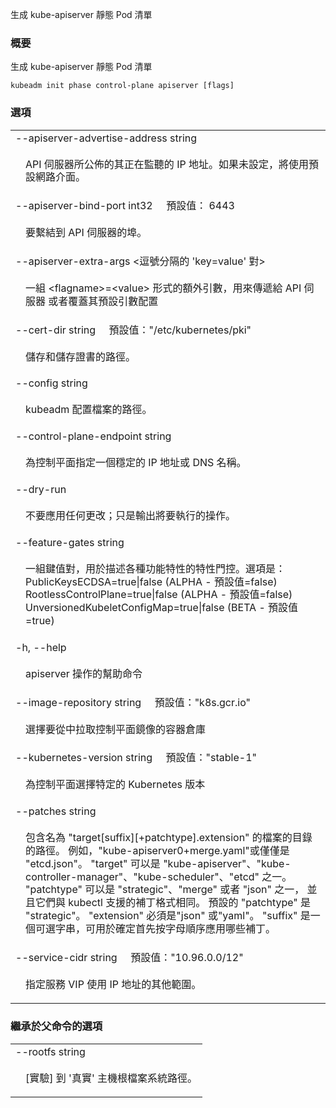 <!--
Generates the kube-apiserver static Pod manifest
-->
生成 kube-apiserver 靜態 Pod 清單

<!-- 
### Synopsis 
-->
### 概要

<!-- 
Generates the kube-apiserver static Pod manifest 
-->
生成 kube-apiserver 靜態 Pod 清單

```
kubeadm init phase control-plane apiserver [flags]
```

<!-- 
### Options 
-->
### 選項

   <table style="width: 100%; table-layout: fixed;">
<colgroup>
<col span="1" style="width: 10px;" />
<col span="1" />
</colgroup>
<tbody>

<tr>
<td colspan="2">--apiserver-advertise-address string</td>
</tr>
<tr>
<td></td><td style="line-height: 130%; word-wrap: break-word;">
<!--
The IP address the API Server will advertise it's listening on. If not set the default network interface will be used.
-->
<p>
API 伺服器所公佈的其正在監聽的 IP 地址。如果未設定，將使用預設網路介面。
</p>
</td>
</tr>

<tr>
<td colspan="2">
<!--
--apiserver-bind-port int32&nbsp;&nbsp;&nbsp;&nbsp;&nbsp;Default: 6443
-->
--apiserver-bind-port int32&nbsp;&nbsp;&nbsp;&nbsp;&nbsp;預設值： 6443
</td>
</tr>
<tr>
<td></td><td style="line-height: 130%; word-wrap: break-word;">
<!--
Port for the API Server to bind to.
-->
<p>
要繫結到 API 伺服器的埠。
</p>
</td>
</tr>

<tr>
<td colspan="2">--apiserver-extra-args <!--&lt;comma-separated 'key=value' pairs&gt;-->&lt;逗號分隔的 'key=value' 對&gt;</td>
</tr>
<tr>
<td></td><td style="line-height: 130%; word-wrap: break-word;">
<!--
A set of extra flags to pass to the API Server or override default ones in form of &lt;flagname&gt;=&lt;value&gt;
-->
<p>
一組 &lt;flagname&gt;=&lt;value&gt; 形式的額外引數，用來傳遞給 API 伺服器
或者覆蓋其預設引數配置
</p>
</td>
</tr>

<tr>
<td colspan="2">
<!--
--cert-dir string&nbsp;&nbsp;&nbsp;&nbsp;&nbsp;Default: "/etc/kubernetes/pki"
-->
--cert-dir string&nbsp;&nbsp;&nbsp;&nbsp;&nbsp;預設值："/etc/kubernetes/pki"
</td>
</tr>
<tr>
<td></td><td style="line-height: 130%; word-wrap: break-word;">
<!--
The path where to save and store the certificates.
-->
<p>
儲存和儲存證書的路徑。
</p>
</td>
</tr>

<tr>
<td colspan="2">--config string</td>
</tr>
<tr>
<td></td><td style="line-height: 130%; word-wrap: break-word;">
<!--
Path to a kubeadm configuration file.
-->
<p>
kubeadm 配置檔案的路徑。
</p>
</td>
</tr>

<tr>
<td colspan="2">--control-plane-endpoint string</td>
</tr>
<tr>
<td></td><td style="line-height: 130%; word-wrap: break-word;">
<!--
Specify a stable IP address or DNS name for the control plane.
-->
<p>
為控制平面指定一個穩定的 IP 地址或 DNS 名稱。
</p>
</td>
</tr>
<tr>
<td colspan="2">--dry-run</td>
</tr>
<tr>
<td></td><td style="line-height: 130%; word-wrap: break-word;">
<!--
Don't apply any changes; just output what would be done.
-->
<p>
不要應用任何更改；只是輸出將要執行的操作。
</p>
</td>
 </tr>

<tr>
<td colspan="2">--feature-gates string</td>
</tr>
<tr>
<td></td><td style="line-height: 130%; word-wrap: break-word;">
<!--
A set of key=value pairs that describe feature gates for various features. Options are:<br/>PublicKeysECDSA=true|false (ALPHA - default=false)<br/>RootlessControlPlane=true|false (ALPHA - default=false)<br/>UnversionedKubeletConfigMap=true|false (BETA - default=true)
-->
<p>
一組鍵值對，用於描述各種功能特性的特性門控。選項是：
<br/>PublicKeysECDSA=true|false (ALPHA - 預設值=false)
<br/>RootlessControlPlane=true|false (ALPHA - 預設值=false)
<br/>UnversionedKubeletConfigMap=true|false (BETA - 預設值=true)
</p>
</td>
</tr>

<tr>
<td colspan="2">-h, --help</td>
</tr>
<tr>
<td></td><td style="line-height: 130%; word-wrap: break-word;">
<!--
help for apiserver
-->
<p>
apiserver 操作的幫助命令
</p>
</td>
</tr>

<tr>
<td colspan="2">
<!--
--image-repository string&nbsp;&nbsp;&nbsp;&nbsp;&nbsp;Default: "k8s.gcr.io"
-->
--image-repository string&nbsp;&nbsp;&nbsp;&nbsp;&nbsp;預設值："k8s.gcr.io"
</td>
</tr>
<tr>
<td></td><td style="line-height: 130%; word-wrap: break-word;">
<!--
Choose a container registry to pull control plane images from
-->
<p>
選擇要從中拉取控制平面鏡像的容器倉庫
</p>
</td>
</tr>

<tr>
<td colspan="2">
<!--
--kubernetes-version string&nbsp;&nbsp;&nbsp;&nbsp;&nbsp;Default: "stable-1"
-->
--kubernetes-version string&nbsp;&nbsp;&nbsp;&nbsp;&nbsp;預設值："stable-1"
</td>
</tr>
<tr>
<td></td><td style="line-height: 130%; word-wrap: break-word;">
<!--
Choose a specific Kubernetes version for the control plane.
-->
<p>
為控制平面選擇特定的 Kubernetes 版本
</p>
</td>
</tr>

<tr>
<td colspan="2">--patches string</td>
</tr>
<tr>
<td></td><td style="line-height: 130%; word-wrap: break-word;">
<!--
Path to a directory that contains files named &quot;target[suffix][+patchtype].extension&quot;. For example, &quot;kube-apiserver0+merge.yaml&quot; or just &quot;etcd.json&quot;. &quot;target&quot; can be one of &quot;kube-apiserver&quot;, &quot;kube-controller-manager&quot;, &quot;kube-scheduler&quot;, &quot;etcd&quot;. &quot;patchtype&quot; can be one of &quot;strategic&quot;, &quot;merge&quot; or &quot;json&quot; and they match the patch formats supported by kubectl. The default &quot;patchtype&quot; is &quot;strategic&quot;. &quot;extension&quot; must be either &quot;json&quot; or &quot;yaml&quot;. &quot;suffix&quot; is an optional string that can be used to determine which patches are applied first alpha-numerically.
-->
<p>
包含名為 &quot;target[suffix][+patchtype].extension&quot; 的檔案的目錄的路徑。
例如，&quot;kube-apiserver0+merge.yaml&quot;或僅僅是 &quot;etcd.json&quot;。
&quot;target&quot; 可以是 &quot;kube-apiserver&quot;、&quot;kube-controller-manager&quot;、&quot;kube-scheduler&quot;、&quot;etcd&quot; 之一。
&quot;patchtype&quot; 可以是 &quot;strategic&quot;、&quot;merge&quot; 或者 &quot;json&quot; 之一，
並且它們與 kubectl 支援的補丁格式相同。
預設的 &quot;patchtype&quot; 是 &quot;strategic&quot;。
&quot;extension&quot; 必須是&quot;json&quot; 或&quot;yaml&quot;。
&quot;suffix&quot; 是一個可選字串，可用於確定首先按字母順序應用哪些補丁。
</p>
</td>
</tr>

<tr>
<td colspan="2">
<!--
--service-cidr string&nbsp;&nbsp;&nbsp;&nbsp;&nbsp;Default: "10.96.0.0/12"
-->
--service-cidr string&nbsp;&nbsp;&nbsp;&nbsp;&nbsp;預設值："10.96.0.0/12"
</td>
</tr>
<tr>
<td></td><td style="line-height: 130%; word-wrap: break-word;">
<!--
Use alternative range of IP address for service VIPs.
-->
<p>
指定服務 VIP 使用 IP 地址的其他範圍。
</p>
</td>
</tr>

</tbody>
</table>


<!-- 
### Options inherited from parent commands 
-->

### 繼承於父命令的選項

   <table style="width: 100%; table-layout: fixed;">
<colgroup>
<col span="1" style="width: 10px;" />
<col span="1" />
</colgroup>
<tbody>

<tr>
<td colspan="2">--rootfs string</td>
</tr>
<tr>
<td></td><td style="line-height: 130%; word-wrap: break-word;">
<!--
[EXPERIMENTAL] The path to the 'real' host root filesystem.
-->
<p>
[實驗] 到 '真實' 主機根檔案系統路徑。
</p>
</td>
</tr>

</tbody>
</table>

